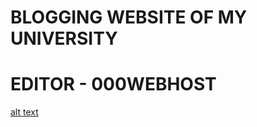 # BLOGGING WEBSITE OF MY UNIVERSITY

# EDITOR - 000WEBHOST

[alt text](https://github.com/[Harihara2k]/[BLOG_WEBSITE]/blob/[screenshot]/homepage.png?raw=true)
